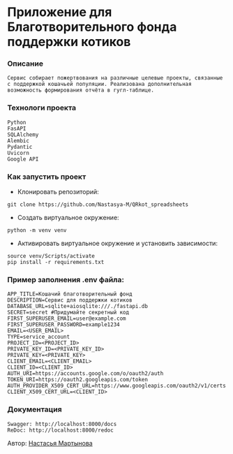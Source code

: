 # Приложение для Благотворительного фонда поддержки котиков
### Описание 
```
Сервис собирает пожертвования на различные целевые проекты, связанные с поддержкой кошачьей популяции. Реализована дополнительная возможность формирования отчёта в гугл-таблице.
```

### Технологи проекта
```
Python
FasAPI
SQLAlchemy
Alembic
Pydantic
Uvicorn
Google API
```

### Как запустить проект

* Клонировать репозиторий:
```
git clone https://github.com/Nastasya-M/QRkot_spreadsheets
```
* Создать виртуальное окружение:
```
python -m venv venv
```
* Активировать виртуальное окружение и установить зависимости:
```
source venv/Scripts/activate
pip install -r requirements.txt
```

### Пример заполнения .env файла:
```
APP_TITLE=Кошачий благотворительный фонд
DESCRIPTION=Сервис для поддержки котиков
DATABASE_URL=sqlite+aiosqlite:///./fastapi.db
SECRET=secret #Придумайте секретный код
FIRST_SUPERUSER_EMAIL=user@example.com
FIRST_SUPERUSER_PASSWORD=example1234
EMAIL=<USER_EMAIL>
TYPE=service_account
PROJECT_ID=<PROJECT_ID>
PRIVATE_KEY_ID=<PRIVATE_KEY_ID>
PRIVATE_KEY=<PRIVATE_KEY>
CLIENT_EMAIL=<CLIENT_EMAIL>
CLIENT_ID=<CLIENT_ID>
AUTH_URI=https://accounts.google.com/o/oauth2/auth
TOKEN_URI=https://oauth2.googleapis.com/token
AUTH_PROVIDER_X509_CERT_URL=https://www.googleapis.com/oauth2/v1/certs
CLIENT_X509_CERT_URL=<CLIENT_ID>
```


### Документация
```
Swagger: http://localhost:8000/docs
ReDoc: http://localhost:8000/redoc
```
Автор: [Настасья Мартынова](https://github.com/Nastasya-M)
